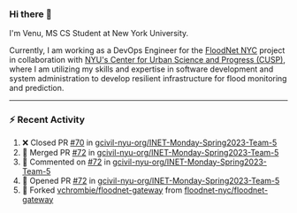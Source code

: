 ### Hi there 👋

I'm Venu, MS CS Student at New York University.

Currently, I am working as a DevOps Engineer for the [FloodNet NYC](https://www.floodnet.nyc/) project in collaboration with [NYU's Center for Urban Science and Progress (CUSP)](https://cusp.nyu.edu/), where I am utilizing my skills and expertise in software development and system administration to develop resilient infrastructure for flood monitoring and prediction.

---

### :zap: Recent Activity

<!--RECENT_ACTIVITY:start-->
1. ❌ Closed PR [#70](https://github.com/gcivil-nyu-org/INET-Monday-Spring2023-Team-5/pull/70) in [gcivil-nyu-org/INET-Monday-Spring2023-Team-5](https://github.com/gcivil-nyu-org/INET-Monday-Spring2023-Team-5)
2. 🎉 Merged PR [#72](https://github.com/gcivil-nyu-org/INET-Monday-Spring2023-Team-5/pull/72) in [gcivil-nyu-org/INET-Monday-Spring2023-Team-5](https://github.com/gcivil-nyu-org/INET-Monday-Spring2023-Team-5)
3. 💬 Commented on [#72](https://github.com/gcivil-nyu-org/INET-Monday-Spring2023-Team-5/pull/72#issuecomment-1475744232) in [gcivil-nyu-org/INET-Monday-Spring2023-Team-5](https://github.com/gcivil-nyu-org/INET-Monday-Spring2023-Team-5)
4. 💪 Opened PR [#72](https://github.com/gcivil-nyu-org/INET-Monday-Spring2023-Team-5/pull/72) in [gcivil-nyu-org/INET-Monday-Spring2023-Team-5](https://github.com/gcivil-nyu-org/INET-Monday-Spring2023-Team-5)
5. 🔱 Forked [vchrombie/floodnet-gateway](https://github.com/vchrombie/floodnet-gateway) from [floodnet-nyc/floodnet-gateway](https://github.com/floodnet-nyc/floodnet-gateway)
<!--RECENT_ACTIVITY:end-->

<!--
**vchrombie/vchrombie** is a ✨ _special_ ✨ repository because its `README.md` (this file) appears on your GitHub profile.

Here are some ideas to get you started:

- 🔭 I’m currently working on ...
- 🌱 I’m currently learning ...
- 👯 I’m looking to collaborate on ...
- 🤔 I’m looking for help with ...
- 💬 Ask me about ...
- 📫 How to reach me: ...
- 😄 Pronouns: ...
- ⚡ Fun fact: ...
-->

